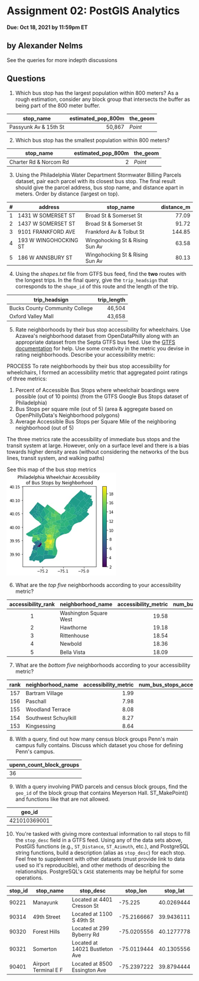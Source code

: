 # Assignment 02: PostGIS Analytics
**Due: Oct 18, 2021 by 11:59pm ET**

## by Alexander Nelms
See the queries for more indepth discussions

## Questions

1. Which bus stop has the largest population within 800 meters? As a rough estimation, consider any block group that intersects the buffer as being part of the 800 meter buffer.

|stop_name             |estimated_pop_800m|the_geom|
|----------------------|-----------------:|---------|
|Passyunk Av & 15th St |             50,867|*Point*|

2. Which bus stop has the smallest population within 800 meters?

|stop_name             |estimated_pop_800m|the_geom|
|----------------------|-----------------:|---------|
|Charter Rd & Norcom Rd|                 2|*Point*|

3. Using the Philadelphia Water Department Stormwater Billing Parcels dataset, pair each parcel with its closest bus stop. The final result should give the parcel address, bus stop name, and distance apart in meters. Order by distance (largest on top).

| # |address              |stop_name                      |distance_m|
|---|---------------------|-------------------------------|---------:|
|1  |1431 W SOMERSET ST   |Broad St & Somerset St         |77.09|
|2  |1437 W SOMERSET ST   |Broad St & Somerset St         |91.72|
|3  |9101 FRANKFORD AVE   |Frankford Av & Tolbut St       |144.85|
|4  |193 W WINGOHOCKING ST|Wingohocking St & Rising Sun Av|63.58|
|5  |186 W ANNSBURY ST    |Wingohocking St & Rising Sun Av|80.13|


4. Using the _shapes.txt_ file from GTFS bus feed, find the **two** routes with the longest trips. In the final query, give the `trip_headsign` that corresponds to the `shape_id` of this route and the length of the trip.

|trip_headsign                 |trip_length   |
|------------------------------|------------:|
|Bucks County Community College| 46,504|
|Oxford Valley Mall            |43,658|

5. Rate neighborhoods by their bus stop accessibility for wheelchairs. Use Azavea's neighborhood dataset from OpenDataPhilly along with an appropriate dataset from the Septa GTFS bus feed. Use the [GTFS documentation](https://gtfs.org/reference/static/) for help. Use some creativity in the metric you devise in rating neighborhoods. Describe your accessibility metric:

PROCESS
To rate neighborhoods by their bus stop accessibility for wheelchairs, I formed
an accessibility metric that aggregated point ratings of three metrics:
1. Percent of Accessible Bus Stops where wheelchair boardings were possible (out of 10 points)
    (from the GTFS Google Bus Stops dataset of Philadelphia)
2. Bus Stops per square mile (out of 5)
    (area & aggregate based on OpenPhillyData's Neighborhood polygons)
3. Average Accessible Bus Stops per Square Mile of the neighboring neighborhood (out of 5)

The three metrics rate the accessibility of immediate bus stops and
the transit system at large. However, only on a surface level and there is a bias towards higher density areas 
(without considering the networks of the bus lines, transit system, and walking paths)

See this map of the bus stop metrics
![PHL Wheelchair Accessibility Metrics of Bus Stops](PHL_Wheelchair_Accessibility_Bus_Stops.jpg)

6. What are the _top five_ neighborhoods according to your accessibility metric?

|accessibility_rank|neighborhood_name   |accessibility_metric|num_bus_stops_accessible|num_bus_stops_inaccessible|
|:----------------:|--------------------|------------------:|--------------:|-------------------------:|
|        1         |Washington Square West|               19.58|                      72|                         2|
|        2         |Hawthorne           |               19.18|                      30|                         0|
|        3         |Rittenhouse         |               18.54|                      99|                         4|
|        4         |Newbold             |               18.36|                      45|                         4|
|        5         |Bella Vista         |               18.09|                      25|                         0|

7. What are the _bottom five_ neighborhoods according to your accessibility metric?

|rank|neighborhood_name   |accessibility_metric|num_bus_stops_accessible|num_bus_stops_inaccessible|
|:----------------:|--------------------|-------------------:|-----------------------:|-------------------------:|
|       157        |Bartram Village     |                1.99|                       0|                        14|
|       156        |Paschall            |                7.98|                      32|                        38|
|       155        |Woodland Terrace    |                8.08|                       2|                         8|
|       154        |Southwest Schuylkill|                8.27|                      23|                        29|
|       153        |Kingsessing         |                8.64|                      37|                        32|

8. With a query, find out how many census block groups Penn's main campus fully contains. Discuss which dataset you chose for defining Penn's campus.

|upenn_count_block_groups      |
|------------------------------|
|36                            |

9. With a query involving PWD parcels and census block groups, find the `geo_id` of the block group that contains Meyerson Hall. ST_MakePoint() and functions like that are not allowed.

|geo_id                        |
|------------------------------|
|421010369001                  |


10. You're tasked with giving more contextual information to rail stops to fill the `stop_desc` field in a GTFS feed. Using any of the data sets above, PostGIS functions (e.g., `ST_Distance`, `ST_Azimuth`, etc.), and PostgreSQL string functions, build a description (alias as `stop_desc`) for each stop. Feel free to supplement with other datasets (must provide link to data used so it's reproducible), and other methods of describing the relationships. PostgreSQL's `CASE` statements may be helpful for some operations.

|stop_id|stop_name           |stop_desc                       |stop_lon   |stop_lat  |
|-------|--------------------|--------------------------------|-----------|----------|
|90221  |Manayunk            |Located at 4401 Cresson St      |-75.225    |40.0269444|
|90314  |49th Street         |Located at 1100 S 49th St       |-75.2166667|39.9436111|
|90320  |Forest Hills        |Located at 299 Byberry Rd       |-75.0205556|40.1277778|
|90321  |Somerton            |Located at 14021 Bustleton Ave  |-75.0119444|40.1305556|
|90401  |Airport Terminal E F|Located at 8500 Essington Ave   |-75.2397222|39.8794444|
